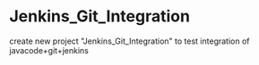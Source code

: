 # Jenkins_Git_Integration
create new project "Jenkins_Git_Integration" to test integration of javacode+git+jenkins

